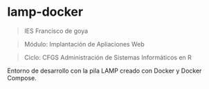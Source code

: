 # lamp-docker

>IES Francisco de goya

>Módulo: Implantación de Apliaciones Web

>Ciclo: CFGS Administración de Sistemas Informáticos en R

Entorno de desarrollo con la pila LAMP creado con Docker y Docker Compose.
